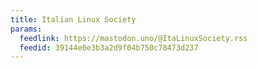 ```yaml
---
title: Italian Linux Society
params:
  feedlink: https://mastodon.uno/@ItaLinuxSociety.rss
  feedid: 39144e0e3b3a2d9f04b750c78473d237
---
```

